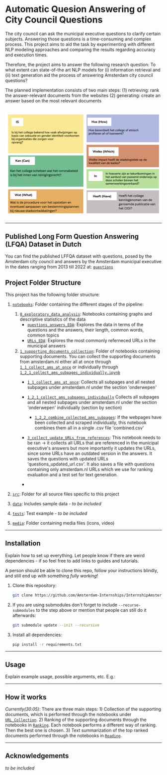 # Automatic Quesion Answering of City Council Questions

The city council can ask the municipal executive questions to clarify certain subjects. Answering those questions is a time-consuming and complex process. This project aims to aid the task by experimenting with different NLP modeling approaches and comparing the results regarding accuracy and execution times.

Therefore, the project aims to answer the following research question: 
To what extent can state-of-the art NLP models for (i) information retrieval and (ii) text generation aid the process of answering Amsterdam city council questions?

The planned implementation consists of two main steps: 
(1) retrieving:  rank the answer-relevant documents from the websites 
(2) generating: create an answer based on the most relevant documents

![](media/examples/question_types.png)

---

## Published Long Form Question Answering (LFQA) Dataset in Dutch 
You can find the published LFFQA dataset with questions, posed by the Amsterdam city council and answers by the Amsterdam municipal executive in the dates ranging from 2013 till 2022 at: [`questions`](./data/question_answer)

## Project Folder Structure

This project has the following folder structure:

1. [`notebooks`](./notebooks): Folder containing the different stages of the pipeline:
    1. [`0_exploratory_data_analysis`](./notebooks/0_exploratory_data_analysis): Notebooks containing graphs and descriptive statistics of the data
        - [`questions_answers_EDA`](./notebooks/EDA/questions_answers_EDA): Explores the data in terms of the questions and the answers, their length, common words, common topics
        - [`URLs_EDA`](./notebooks/EDA/URLs_EDA): Explores the most commonly referneced URLs in the municipal answers
    3. [`1_supporting_documents_collection`](./notebooks/1_supporting_documents_collection): Folder of notebooks containing supporting documents. You can collect the supporting documents from amsterdam.nl either all at once through [`1_1_collect_ams_at_once`](./notebooks/1_supporting_documents_collection/1_1_collect_ams_at_once.ipynb) or individually through [`1_2_1_collect_ams_subpages_individually.ipynb`](./notebooks/1_supporting_documents_collection/11_2_1_collect_ams_subpages_individually.ipynb)
        - [`1_1_collect_ams_at_once`](./notebooks/1_supporting_documents_collection/1_1_collect_ams_at_once.ipynb): Collects all subpages and all nested subpages under amsterdam.nl under the section 'onderwepen'
        - [`1_2_1_collect_ams_subpages_individually`](./notebooks/1_supporting_documents_collection/1_2_1_collect_ams_subpages_individually.ipynb) Collects all subpages and all nested subpages under amsterdam.nl under the section 'onderwepen' individually (section by section)
          - [`1_2_2_combine_collected_ams_subpages`](./notebooks/1_supporting_documents_collection/1_2_2_combine_collected_ams_subpages.ipynb): If the webpages have been collected and scraped individually, this notebook combines them all in a single .csv file 'combined.csv'
        - [`3_collect_update_URLs_from_references`](./notebooks/1_supporting_documents_collection/3_collect_update_URLs_from_references.ipynb): This notebook needs to be ran -> it collects all URLs that are referenced in the municipal executive's answers but more importantly it updates the URLs, since some URLs have an outdated version in the answers. It saves the questions with updated URLs 'questions_updated_url.csv'. It also saves a file with questions containing only amsterdam.nl URLs which we use for ranking evaluation and a test set for text generation.
      
        - 
   


2. [`src`](./src): Folder for all source files specific to this project
3. [`data`](./data): Includes sample data - *to be included*
4. [`tests`](./tests): Test example - *to be included*
5. [`media`](./media): Folder containing media files (icons, video)







---


## Installation

Explain how to set up everything. 
Let people know if there are weird dependencies - if so feel free to add links to guides and tutorials.

A person should be able to clone this repo, follow your instructions blindly, and still end up with something *fully working*!

1) Clone this repository:
    ```bash
    git clone https://github.com/Amsterdam-Internships/InternshipAmsterdamGeneral
    ```

1) If you are using submodules don't forget to include `--recurse-submodules` to the step above or mention that people can still do it afterwards:
   ```bash
   git submodule update --init --recursive
   ```

1) Install all dependencies:
    ```bash
    pip install -r requirements.txt
    ```
---


## Usage

Explain example usage, possible arguments, etc. E.g.:


---


## How it works

*Currently(30.05)*: There are three main steps: 1) Collection of the supporting documents, which is performed through the notebooks under [`URL_Collection`](./notebooks/URL_Collection). 2) Ranking of the supporting documents through the notebooks in [`Ranking`](./notebooks/Ranking). Each notebook performs a different way of ranking. Then the best one is chosen. 3) Text summarization of the top ranked documents performed through the notebooks in [`Reading`](./notebooks/Reading). 



---
## Acknowledgements

*to be included*

